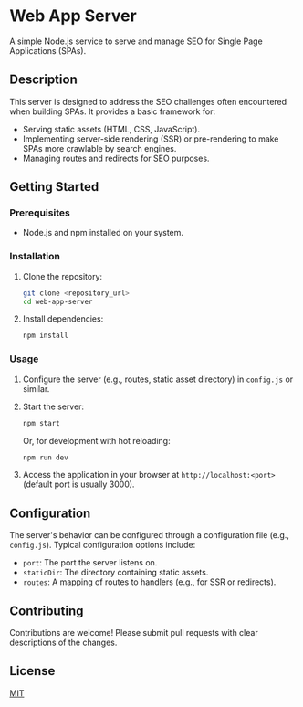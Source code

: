 # Web App Server

A simple Node.js service to serve and manage SEO for Single Page Applications (SPAs).

## Description

This server is designed to address the SEO challenges often encountered when building SPAs.  It provides a basic framework for:

*   Serving static assets (HTML, CSS, JavaScript).
*   Implementing server-side rendering (SSR) or pre-rendering to make SPAs more crawlable by search engines.
*   Managing routes and redirects for SEO purposes.

## Getting Started

### Prerequisites

*   Node.js and npm installed on your system.

### Installation

1.  Clone the repository:

    ```bash
    git clone <repository_url>
    cd web-app-server
    ```

2.  Install dependencies:

    ```bash
    npm install
    ```

### Usage

1.  Configure the server (e.g., routes, static asset directory) in `config.js` or similar.

2.  Start the server:

    ```bash
    npm start
    ```

    Or, for development with hot reloading:

    ```bash
    npm run dev
    ```

3.  Access the application in your browser at `http://localhost:<port>` (default port is usually 3000).

## Configuration

The server's behavior can be configured through a configuration file (e.g., `config.js`).  Typical configuration options include:

*   `port`: The port the server listens on.
*   `staticDir`: The directory containing static assets.
*   `routes`:  A mapping of routes to handlers (e.g., for SSR or redirects).

## Contributing

Contributions are welcome! Please submit pull requests with clear descriptions of the changes.

## License

[MIT](LICENSE)
